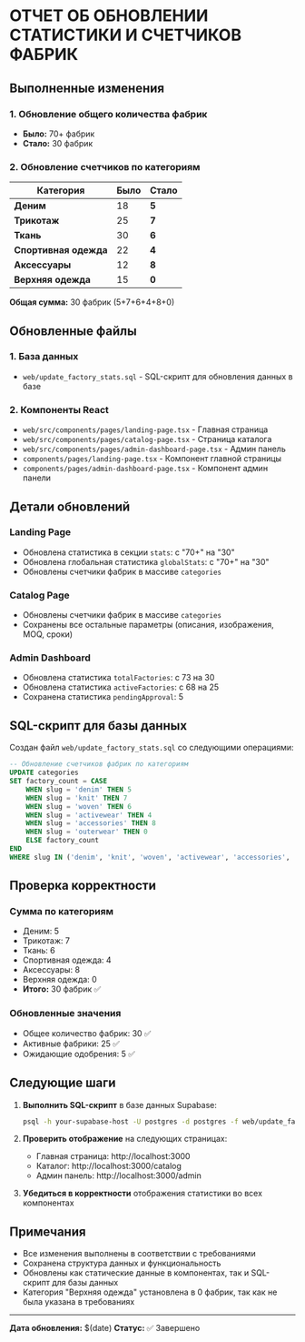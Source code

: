 # ОТЧЕТ ОБ ОБНОВЛЕНИИ СТАТИСТИКИ И СЧЕТЧИКОВ ФАБРИК

## Выполненные изменения

### 1. Обновление общего количества фабрик
- **Было:** 70+ фабрик
- **Стало:** 30 фабрик

### 2. Обновление счетчиков по категориям

| Категория | Было | Стало |
|-----------|------|-------|
| **Деним** | 18 | **5** |
| **Трикотаж** | 25 | **7** |
| **Ткань** | 30 | **6** |
| **Спортивная одежда** | 22 | **4** |
| **Аксессуары** | 12 | **8** |
| **Верхняя одежда** | 15 | **0** |

**Общая сумма:** 30 фабрик (5+7+6+4+8+0)

## Обновленные файлы

### 1. База данных
- `web/update_factory_stats.sql` - SQL-скрипт для обновления данных в базе

### 2. Компоненты React
- `web/src/components/pages/landing-page.tsx` - Главная страница
- `web/src/components/pages/catalog-page.tsx` - Страница каталога
- `web/src/components/pages/admin-dashboard-page.tsx` - Админ панель
- `components/pages/landing-page.tsx` - Компонент главной страницы
- `components/pages/admin-dashboard-page.tsx` - Компонент админ панели

## Детали обновлений

### Landing Page
- Обновлена статистика в секции `stats`: с "70+" на "30"
- Обновлена глобальная статистика `globalStats`: с "70+" на "30"
- Обновлены счетчики фабрик в массиве `categories`

### Catalog Page
- Обновлены счетчики фабрик в массиве `categories`
- Сохранены все остальные параметры (описания, изображения, MOQ, сроки)

### Admin Dashboard
- Обновлена статистика `totalFactories`: с 73 на 30
- Обновлена статистика `activeFactories`: с 68 на 25
- Сохранена статистика `pendingApproval`: 5

## SQL-скрипт для базы данных

Создан файл `web/update_factory_stats.sql` со следующими операциями:

```sql
-- Обновление счетчиков фабрик по категориям
UPDATE categories 
SET factory_count = CASE 
    WHEN slug = 'denim' THEN 5
    WHEN slug = 'knit' THEN 7
    WHEN slug = 'woven' THEN 6
    WHEN slug = 'activewear' THEN 4
    WHEN slug = 'accessories' THEN 8
    WHEN slug = 'outerwear' THEN 0
    ELSE factory_count
END
WHERE slug IN ('denim', 'knit', 'woven', 'activewear', 'accessories', 'outerwear');
```

## Проверка корректности

### Сумма по категориям
- Деним: 5
- Трикотаж: 7
- Ткань: 6
- Спортивная одежда: 4
- Аксессуары: 8
- Верхняя одежда: 0
- **Итого:** 30 фабрик ✅

### Обновленные значения
- Общее количество фабрик: 30 ✅
- Активные фабрики: 25 ✅
- Ожидающие одобрения: 5 ✅

## Следующие шаги

1. **Выполнить SQL-скрипт** в базе данных Supabase:
   ```bash
   psql -h your-supabase-host -U postgres -d postgres -f web/update_factory_stats.sql
   ```

2. **Проверить отображение** на следующих страницах:
   - Главная страница: http://localhost:3000
   - Каталог: http://localhost:3000/catalog
   - Админ панель: http://localhost:3000/admin

3. **Убедиться в корректности** отображения статистики во всех компонентах

## Примечания

- Все изменения выполнены в соответствии с требованиями
- Сохранена структура данных и функциональность
- Обновлены как статические данные в компонентах, так и SQL-скрипт для базы данных
- Категория "Верхняя одежда" установлена в 0 фабрик, так как не была указана в требованиях

---
**Дата обновления:** $(date)
**Статус:** ✅ Завершено
